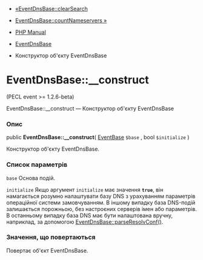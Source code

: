 - [«EventDnsBase::clearSearch](eventdnsbase.clearsearch.md)
- [EventDnsBase::countNameservers »](eventdnsbase.countnameservers.md)

- [PHP Manual](index.md)
- [EventDnsBase](class.eventdnsbase.md)
- Конструктор об'єкту EventDnsBase

# EventDnsBase::\_\_construct

(PECL event \>= 1.2.6-beta)

EventDnsBase::\_\_construct — Конструктор об'єкту EventDnsBase

### Опис

public **EventDnsBase::\_\_construct**(
[EventBase](class.eventbase.md) `$base` , bool `$initialize` )

Конструктор об'єкту EventDnsBase.

### Список параметрів

`base`
Основа подій.

`initialize`
Якщо аргумент `initialize` має значення **`true`**, він намагається
розумно налаштувати базу DNS з урахуванням параметрів операційної системи
замовчуванням. В іншому випадку база DNS-подій залишається порожньою, без
настроєних серверів імен або параметрів. В останньому випадку база DNS
має бути налаштована вручну, наприклад, за допомогою
[EventDnsBase::parseResolvConf()](eventdnsbase.parseresolvconf.md).

### Значення, що повертаються

Повертає об'єкт EventDnsBase.
